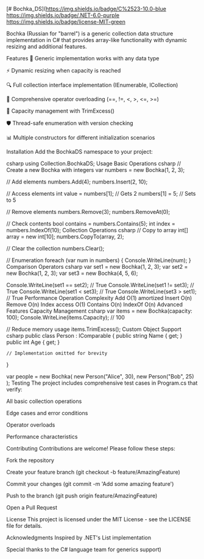 [# Bochka_DS](https://img.shields.io/badge/C%2523-10.0-blue
https://img.shields.io/badge/.NET-6.0-purple
https://img.shields.io/badge/license-MIT-green

Bochka (Russian for "barrel") is a generic collection data structure implementation in C# that provides array-like functionality with dynamic resizing and additional features.

Features
🧩 Generic implementation works with any data type

⚡ Dynamic resizing when capacity is reached

🔍 Full collection interface implementation (IEnumerable<T>, ICollection<T>)

🔄 Comprehensive operator overloading (==, !=, <, >, <=, >=)

📏 Capacity management with TrimExcess()

🛡️ Thread-safe enumeration with version checking

📊 Multiple constructors for different initialization scenarios

Installation
Add the BochkaDS namespace to your project:

csharp
using Collection.BochkaDS;
Usage
Basic Operations
csharp
// Create a new Bochka with integers
var numbers = new Bochka<int>(1, 2, 3);

// Add elements
numbers.Add(4);
numbers.Insert(2, 10);

// Access elements
int value = numbers[1];  // Gets 2
numbers[1] = 5;          // Sets to 5

// Remove elements
numbers.Remove(3);
numbers.RemoveAt(0);

// Check contents
bool contains = numbers.Contains(5);
int index = numbers.IndexOf(10);
Collection Operations
csharp
// Copy to array
int[] array = new int[10];
numbers.CopyTo(array, 2);

// Clear the collection
numbers.Clear();

// Enumeration
foreach (var num in numbers)
{
    Console.WriteLine(num);
}
Comparison Operators
csharp
var set1 = new Bochka<int>(1, 2, 3);
var set2 = new Bochka<int>(1, 2, 3);
var set3 = new Bochka<int>(4, 5, 6);

Console.WriteLine(set1 == set2);  // True
Console.WriteLine(set1 != set3);  // True
Console.WriteLine(set1 < set3);   // True
Console.WriteLine(set3 > set1);   // True
Performance
Operation	Complexity
Add	O(1) amortized
Insert	O(n)
Remove	O(n)
Index access	O(1)
Contains	O(n)
IndexOf	O(n)
Advanced Features
Capacity Management
csharp
var items = new Bochka<int>(capacity: 100);
Console.WriteLine(items.Capacity);  // 100

// Reduce memory usage
items.TrimExcess();
Custom Object Support
csharp
public class Person : IComparable<Person>
{
    public string Name { get; }
    public int Age { get; }
    
    // Implementation omitted for brevity
}

var people = new Bochka<Person>(
    new Person("Alice", 30),
    new Person("Bob", 25)
);
Testing
The project includes comprehensive test cases in Program.cs that verify:

All basic collection operations

Edge cases and error conditions

Operator overloads

Performance characteristics

Contributing
Contributions are welcome! Please follow these steps:

Fork the repository

Create your feature branch (git checkout -b feature/AmazingFeature)

Commit your changes (git commit -m 'Add some amazing feature')

Push to the branch (git push origin feature/AmazingFeature)

Open a Pull Request

License
This project is licensed under the MIT License - see the LICENSE file for details.

Acknowledgments
Inspired by .NET's List<T> implementation

Special thanks to the C# language team for generics support)
